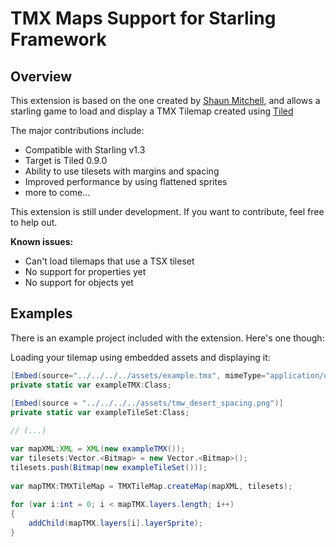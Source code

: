 TMX Maps Support for Starling Framework
=======================================

Overview
--------

This extension is based on the one created by [Shaun Mitchell](http://wiki.starling-framework.org/extensions/tmx_loader), and allows a starling game to load and display a TMX Tilemap created using [Tiled](http://mapeditor.org)

The major contributions include:
  * Compatible with Starling v1.3
  * Target is Tiled 0.9.0
  * Ability to use tilesets with margins and spacing
  * Improved performance by using flattened sprites
  * more to come...

This extension is still under development. If you want to contribute, feel free to help out.

**Known issues:**
  * Can't load tilemaps that use a TSX tileset
  * No support for properties yet
  * No support for objects yet


Examples
--------
There is an example project included with the extension. Here's one though:

Loading your tilemap using embedded assets and displaying it:
```actionscript
[Embed(source="../../../../assets/example.tmx", mimeType="application/octet-stream")]
private static var exampleTMX:Class;
 	
[Embed(source = "../../../../assets/tmw_desert_spacing.png")]
private static var exampleTileSet:Class;

// (...)

var mapXML:XML = XML(new exampleTMX());
var tilesets:Vector.<Bitmap> = new Vector.<Bitmap>();
tilesets.push(Bitmap(new exampleTileSet()));
			
var mapTMX:TMXTileMap = TMXTileMap.createMap(mapXML, tilesets);
			
for (var i:int = 0; i < mapTMX.layers.length; i++) 
{
    addChild(mapTMX.layers[i].layerSprite);
}
```
